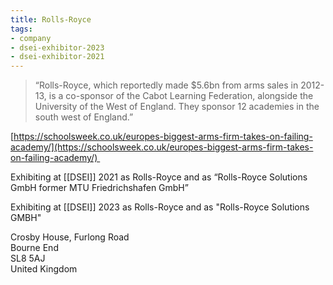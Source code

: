 ```yaml
---
title: Rolls-Royce
tags:
- company
- dsei-exhibitor-2023
- dsei-exhibitor-2021
---
```


> “Rolls-Royce, which reportedly made $5.6bn from arms sales in 2012-13, is a co-sponsor of the Cabot Learning Federation, alongside the University of the West of England. They sponsor 12 academies in the south west of England.”

[https://schoolsweek.co.uk/europes-biggest-arms-firm-takes-on-failing-academy/](https://schoolsweek.co.uk/europes-biggest-arms-firm-takes-on-failing-academy/) 

Exhibiting at [[DSEI]] 2021 as Rolls-Royce and as “Rolls-Royce Solutions GmbH former MTU Friedrichshafen GmbH”

Exhibiting at [[DSEI]] 2023 as Rolls-Royce and as "Rolls-Royce Solutions GMBH"

Crosby House, Furlong Road  
Bourne End  
SL8 5AJ  
United Kingdom